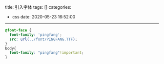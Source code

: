 title: 引入字体
tags: []
categories:
  - css
date: 2020-05-23 16:52:00
---
``` css
@font-face {
  font-family: 'pingfang';
  src: url(../font/PINGFANG.TTF);
}
body{
  font-family: "pingfang"!important;
}

```
